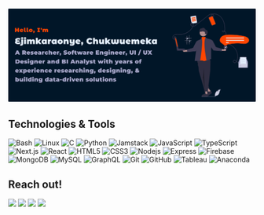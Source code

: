 [![Header](/gitart.svg 'ejimkaraonyec')](https://ejimkaraonyec.com/)

## Technologies & Tools

![Bash](https://img.shields.io/badge/Bash-purple?style=flat-square&logo=gnu-bash)
![Linux](https://img.shields.io/badge/Linux-black?style=flat-square&logo=linux)
![C](https://img.shields.io/badge/-C-00599C?style=flat-square&logo=c)
![Python](https://img.shields.io/badge/-Python-black?style=flat-square&logo=Python)
![Jamstack](https://img.shields.io/badge/-Jamstack-purple?style=flat-square&logo=jamstack&logoColor=ff4500)
![JavaScript](https://img.shields.io/badge/-JavaScript-black?style=flat-square&logo=javascript)
![TypeScript](https://img.shields.io/badge/-TypeScript-black?style=flat-square&logo=typescript)
![Next.js](https://img.shields.io/badge/Next.js-black?style=flat-square&logo=next.js)
![React](https://img.shields.io/badge/-React-black?style=flat-square&logo=react)
![HTML5](https://img.shields.io/badge/-HTML5-E34F26?style=flat-square&logo=html5&logoColor=white)
![CSS3](https://img.shields.io/badge/-CSS3-1572B6?style=flat-square&logo=css3)
![Nodejs](https://img.shields.io/badge/-Nodejs-black?style=flat-square&logo=Node.js)
![Express](https://img.shields.io/badge/Express-black?style=flat-square&logo=express)
![Firebase](https://img.shields.io/badge/Firebase-ff4500?style=flat-square&logo=firebase)
![MongoDB](https://img.shields.io/badge/-MongoDB-black?style=flat-square&logo=mongodb)
![MySQL](https://img.shields.io/badge/-MySQL-black?style=flat-square&logo=mysql)
![GraphQL](https://img.shields.io/badge/-GraphQL-E10098?style=flat-square&logo=graphql)
![Git](https://img.shields.io/badge/-Git-black?style=flat-square&logo=git)
![GitHub](https://img.shields.io/badge/-GitHub-181717?style=flat-square&logo=github)
![Tableau](https://img.shields.io/badge/Tableau-005571?style=flat-square&logo=tableau)
![Anaconda](https://img.shields.io/badge/-Anaconda-311C87?style=flat-square&logo=anaconda)

## Reach out!

[![](https://img.shields.io/badge/linkedin-ff4500?style=social&logo=linkedin)](https://www.linkedin.com/in/ejimkaraonyec)
[![](https://img.shields.io/badge/@ejimkaraonyec-ff4500?style=social&logo=telegram)](https://t.me/ejimkaraonyec)
[![](https://img.shields.io/badge/Google%20Scholar-ff4500?style=social&logo=google-scholar)](https://scholar.google.com/citations?user=b6OGHAgAAAAJ&hl=en)
[![](https://img.shields.io/badge/portfolio-ff4500?style=social&logo=github)](https://ejimkaraonyec.com)
